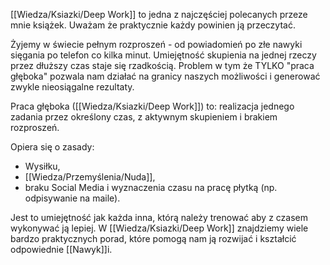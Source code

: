 [[Wiedza/Ksiazki/Deep Work]] to jedna z najczęściej polecanych przeze mnie książek. Uważam że praktycznie każdy powinien ją przeczytać. 

Żyjemy w świecie pełnym rozproszeń - od powiadomień po złe nawyki sięgania po telefon co kilka minut. Umiejętność skupienia na jednej rzeczy przez dłuższy czas staje się rzadkością. Problem w tym że TYLKO "praca głęboka" pozwala nam działać na granicy naszych możliwości i generować zwykle nieosiągalne rezultaty. 

Praca głęboka ([[Wiedza/Ksiazki/Deep Work]]) to: realizacja jednego zadania przez określony czas, z aktywnym skupieniem i brakiem rozproszeń. 

Opiera się o zasady: 
- Wysiłku, 
- [[Wiedza/Przemyślenia/Nuda]], 
- braku Social Media i wyznaczenia czasu na pracę płytką (np. odpisywanie na maile).

Jest to umiejętność jak każda inna, którą należy trenować aby z czasem wykonywać ją lepiej. W [[Wiedza/Ksiazki/Deep Work]] znajdziemy wiele bardzo praktycznych porad, które pomogą nam ją rozwijać i kształcić odpowiednie [[Nawyk]]i.